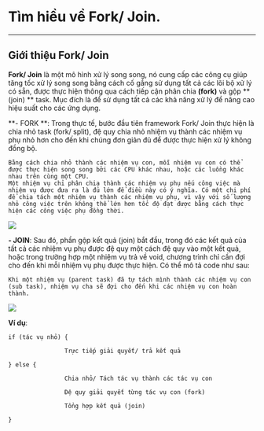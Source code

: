 # Tìm hiều về Fork/ Join.

------------
## Giới thiệu Fork/ Join

**Fork/ Join** là một mô hình xử lý song song, nó cung cấp các công cụ giúp tăng tốc xử lý song song bằng cách cố gắng sử dụng tất cả các lõi bộ xử lý có sẵn, được thực hiện thông qua cách tiếp cận phân chia **(fork)** và gộp **(join) ** task. Mục đích là để sử dụng tất cả các khả năng xử lý để nâng cao hiệu suất cho các ứng dụng.

**- FORK **: Trong thực tế, bước đầu tiên framework Fork/ Join thực hiện là chia nhỏ task (fork/ split), đệ quy chia nhỏ nhiệm vụ thành các nhiệm vụ phụ nhỏ hơn cho đến khi chúng đơn giản đủ để được thực hiện xử lý không đồng bộ.

	Bằng cách chia nhỏ thành các nhiệm vụ con, mỗi nhiệm vụ con có thể được thực hiện song song bởi các CPU khác nhau, hoặc các luồng khác nhau trên cùng một CPU.
	Một nhiệm vụ chỉ phân chia thành các nhiệm vụ phụ nếu công việc mà nhiệm vụ được đưa ra là đủ lớn để điều này có ý nghĩa. Có một chi phí để chia tách một nhiệm vụ thành các nhiệm vụ phụ, vì vậy với số lượng nhỏ công việc trên không thể lớn hơn tốc độ đạt được bằng cách thực hiện các công việc phụ đồng thời.

[![](https://gpcoder.com/wp-content/uploads/2018/03/java-fork-and-join-1.png)](https://gpcoder.com/wp-content/uploads/2018/03/java-fork-and-join-1.png)

**- JOIN**: Sau đó, phần gộp kết quả (join) bắt đầu, trong đó các kết quả của tất cả các nhiệm vụ phụ được đệ quy một cách đệ quy vào một kết quả, hoặc trong trường hợp một nhiệm vụ trả về void, chương trình chỉ cần đợi cho đến khi mỗi nhiệm vụ phụ được thực hiện.
Có thể mô tả code như sau:

	Khi một nhiệm vụ (parent task) đã tự tách mình thành các nhiệm vụ con (sub task), nhiệm vụ cha sẽ đợi cho đến khi các nhiệm vụ con hoàn thành.
	
[![](https://gpcoder.com/wp-content/uploads/2018/03/java-fork-and-join-2.png)](https://gpcoder.com/wp-content/uploads/2018/03/java-fork-and-join-2.png)

**Ví dụ**:

    if (tác vụ nhỏ) {
     
                    Trực tiếp giải quyết/ trả kết quả
     
    } else {
     
                    Chia nhỏ/ Tách tác vụ thành các tác vụ con
     
                    Đệ quy giải quyết từng tác vụ con (fork)
     
                    Tổng hợp kết quả (join)
     
    }
